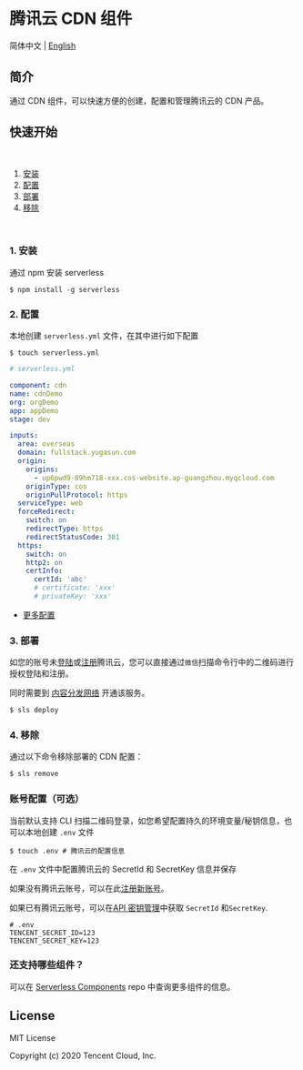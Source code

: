 # 腾讯云 CDN 组件

简体中文 | [English](./README.en.md)

## 简介

通过 CDN 组件，可以快速方便的创建，配置和管理腾讯云的 CDN 产品。

## 快速开始

&nbsp;

1. [安装](#1-安装)
2. [配置](#2-配置)
3. [部署](#3-部署)
4. [移除](#4-移除)

&nbsp;

### 1. 安装

通过 npm 安装 serverless

```shell
$ npm install -g serverless
```

### 2. 配置

本地创建 `serverless.yml` 文件，在其中进行如下配置

```shell
$ touch serverless.yml
```

```yml
# serverless.yml

component: cdn
name: cdnDemo
org: orgDemo
app: appDemo
stage: dev

inputs:
  area: overseas
  domain: fullstack.yugasun.com
  origin:
    origins:
      - up6pwd9-89hm718-xxx.cos-website.ap-guangzhou.myqcloud.com
    originType: cos
    originPullProtocol: https
  serviceType: web
  forceRedirect:
    switch: on
    redirectType: https
    redirectStatusCode: 301
  https:
    switch: on
    http2: on
    certInfo:
      certId: 'abc'
      # certificate: 'xxx'
      # privateKey: 'xxx'
```

- [更多配置](./docs/configure.md)

### 3. 部署

如您的账号未[登陆](https://cloud.tencent.com/login)或[注册](https://cloud.tencent.com/register)腾讯云，您可以直接通过`微信`扫描命令行中的二维码进行授权登陆和注册。

同时需要到 [内容分发网络](https://console.cloud.tencent.com/cdn) 开通该服务。

```bash
$ sls deploy
```

### 4. 移除

通过以下命令移除部署的 CDN 配置：

```bash
$ sls remove
```

### 账号配置（可选）

当前默认支持 CLI 扫描二维码登录，如您希望配置持久的环境变量/秘钥信息，也可以本地创建 `.env` 文件

```shell
$ touch .env # 腾讯云的配置信息
```

在 `.env` 文件中配置腾讯云的 SecretId 和 SecretKey 信息并保存

如果没有腾讯云账号，可以在此[注册新账号](https://cloud.tencent.com/register)。

如果已有腾讯云账号，可以在[API 密钥管理](https://console.cloud.tencent.com/cam/capi)中获取 `SecretId` 和`SecretKey`.

```text
# .env
TENCENT_SECRET_ID=123
TENCENT_SECRET_KEY=123
```

### 还支持哪些组件？

可以在 [Serverless Components](https://github.com/serverless/components) repo 中查询更多组件的信息。

## License

MIT License

Copyright (c) 2020 Tencent Cloud, Inc.
